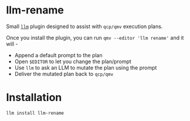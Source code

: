 # llm-rename

Small [`llm`](https://llm.datasette.io/) plugin designed to assist with `qcp/qmv` execution plans.

Once you install the plugin, you can run `qmv --editor 'llm rename'` and it will -

- Append a default prompt to the plan
- Open `$EDITOR` to let you change the plan/prompt
- Use `llm` to ask an LLM to mutate the plan using the prompt
- Deliver the mutated plan back to `qcp/qmv`

# Installation

`llm install llm-rename`
